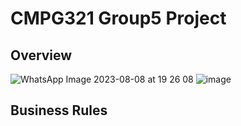 # CMPG321 Group5 Project
## Overview
![WhatsApp Image 2023-08-08 at 19 26 08](https://github.com/ArminPretorius/CMPG321-Group5-Project/assets/66384321/e67ab405-f517-4ec2-b877-43e992ec2184)
![image](https://github.com/ArminPretorius/CMPG321-Group5-Project/assets/66384321/f432e2f1-a4c2-4fd3-bd80-3714e5705f82)

## Business Rules
